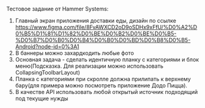 Тестовое задание от Hammer Systems: <br>
1. Главный экран приложения доставки еды, дизайн по ссылке <br>
https://www.figma.com/file/8FvAWXCD2oD9oSDHx9xFfU/%D0%A2%D0%B5%D1%81%D1%82%D0%BE%D0%B2%D0%BE%D0%B5-%D0%B7%D0%B0%D0%B4%D0%B0%D0%BD%D0%B8%D0%B5-Android?node-id=0%3A1 <br>
2. В баннеры можно захардкодить любые фото<br>
3. Основная задача - сделать идентичную планку с категориями и блок меню(Подсказка. Для реализации можно использовать CollapsingToolbarLayout)<br>
4. Планка с категориями при скролле должна прилипать к верхнему бару(для примера можно посмотреть приложение Додо Пицца).<br>
5. В качестве API использовать любой открытый источник подходящий под текущие нужды<br>
